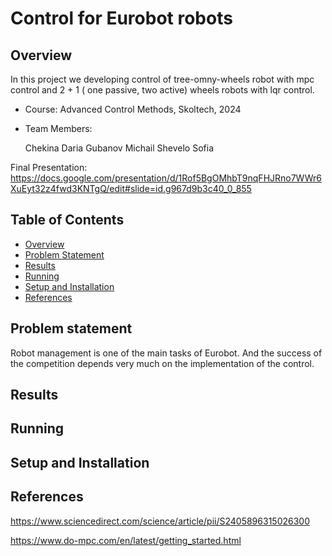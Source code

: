 # Control for Eurobot robots

## Overview
In this project we developing control of tree-omny-wheels robot with mpc control and 2 + 1 ( one passive, two active) wheels robots with lqr control.

- Course: Advanced Control Methods, Skoltech, 2024

- Team Members:

    Chekina Daria
    Gubanov Michail
    Shevelo Sofia

Final Presentation: 
https://docs.google.com/presentation/d/1Rof5BgOMhbT9nqFHJRno7WWr6XuEyt32z4fwd3KNTgQ/edit#slide=id.g967d9b3c40_0_855

## Table of Contents
- [Overview](#overview)
- [Problem Statement](#problem-statement)
- [Results](#results)
- [Running](#running)
- [Setup and Installation](#setup-and-installation)
- [References](#references)
  
## Problem statement
Robot management is one of the main tasks of Eurobot. And the success of the competition depends very much on the implementation of the control.
## Results 

## Running

## Setup and Installation

## References

https://www.sciencedirect.com/science/article/pii/S2405896315026300

https://www.do-mpc.com/en/latest/getting_started.html
